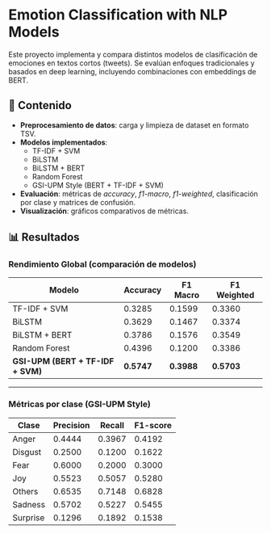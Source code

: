 # Emotion Classification with NLP Models

Este proyecto implementa y compara distintos modelos de clasificación de emociones en textos cortos (tweets). Se evalúan enfoques tradicionales y basados en deep learning, incluyendo combinaciones con embeddings de BERT.

## 📂 Contenido
- **Preprocesamiento de datos**: carga y limpieza de dataset en formato TSV.  
- **Modelos implementados**:  
  - TF-IDF + SVM  
  - BiLSTM  
  - BiLSTM + BERT  
  - Random Forest  
  - GSI-UPM Style (BERT + TF-IDF + SVM)  
- **Evaluación**: métricas de *accuracy*, *f1-macro*, *f1-weighted*, clasificación por clase y matrices de confusión.  
- **Visualización**: gráficos comparativos de métricas.  

## 📊 Resultados

### Rendimiento Global (comparación de modelos)

| Modelo                     | Accuracy | F1 Macro | F1 Weighted |
|-----------------------------|----------|----------|-------------|
| TF-IDF + SVM               | 0.3285   | 0.1599   | 0.3360      |
| BiLSTM                     | 0.3629   | 0.1467   | 0.3374      |
| BiLSTM + BERT              | 0.3786   | 0.1576   | 0.3549      |
| Random Forest              | 0.4396   | 0.1200   | 0.3386      |
| **GSI-UPM (BERT + TF-IDF + SVM)** | **0.5747** | **0.3988** | **0.5703** |

---

### Métricas por clase (GSI-UPM Style)

| Clase    | Precision | Recall | F1-score |
|----------|-----------|--------|----------|
| Anger    | 0.4444    | 0.3967 | 0.4192   |
| Disgust  | 0.2500    | 0.1200 | 0.1622   |
| Fear     | 0.6000    | 0.2000 | 0.3000   |
| Joy      | 0.5523    | 0.5057 | 0.5280   |
| Others   | 0.6535    | 0.7148 | 0.6828   |
| Sadness  | 0.5702    | 0.5227 | 0.5455   |
| Surprise | 0.1296    | 0.1892 | 0.1538   |
